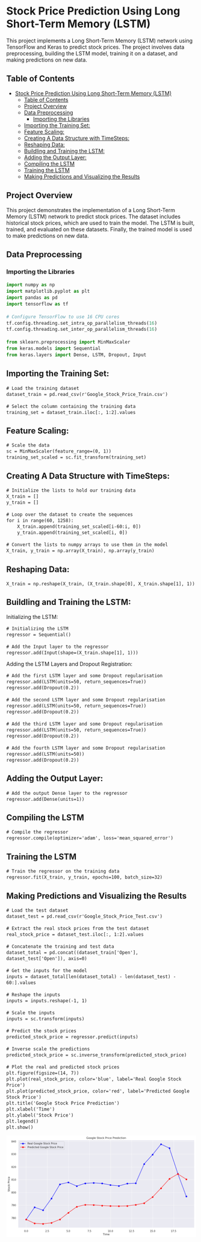# Stock Price Prediction Using Long Short-Term Memory (LSTM)

This project implements a Long Short-Term Memory (LSTM) network using TensorFlow and Keras to predict stock prices. The project involves data preprocessing, building the LSTM model, training it on a dataset, and making predictions on new data.

## Table of Contents
- [Stock Price Prediction Using Long Short-Term Memory (LSTM)](#stock-price-prediction-using-long-short-term-memory-lstm)
  - [Table of Contents](#table-of-contents)
  - [Project Overview](#project-overview)
  - [Data Preprocessing](#data-preprocessing)
    - [Importing the Libraries](#importing-the-libraries)
  - [Importing the Training Set:](#importing-the-training-set)
  - [Feature Scaling:](#feature-scaling)
  - [Creating A Data Structure with TimeSteps:](#creating-a-data-structure-with-timesteps)
  - [Reshaping Data:](#reshaping-data)
  - [Buildling and Training the LSTM:](#buildling-and-training-the-lstm)
  - [Adding the Output Layer:](#adding-the-output-layer)
  - [Compiling the LSTM](#compiling-the-lstm)
  - [Training the LSTM](#training-the-lstm)
  - [Making Predictions and Visualizing the Results](#making-predictions-and-visualizing-the-results)

## Project Overview

This project demonstrates the implementation of a Long Short-Term Memory (LSTM) network to predict stock prices. The dataset includes historical stock prices, which are used to train the model. The LSTM is built, trained, and evaluated on these datasets. Finally, the trained model is used to make predictions on new data.

## Data Preprocessing

### Importing the Libraries

```python
import numpy as np
import matplotlib.pyplot as plt
import pandas as pd
import tensorflow as tf

# Configure TensorFlow to use 16 CPU cores
tf.config.threading.set_intra_op_parallelism_threads(16)
tf.config.threading.set_inter_op_parallelism_threads(16)

from sklearn.preprocessing import MinMaxScaler
from keras.models import Sequential
from keras.layers import Dense, LSTM, Dropout, Input
```

## Importing the Training Set:
```
# Load the training dataset
dataset_train = pd.read_csv(r'Google_Stock_Price_Train.csv')

# Select the column containing the training data
training_set = dataset_train.iloc[:, 1:2].values
```

## Feature Scaling:
```
# Scale the data
sc = MinMaxScaler(feature_range=(0, 1))
training_set_scaled = sc.fit_transform(training_set)
```

## Creating A Data Structure with TimeSteps:
```
# Initialize the lists to hold our training data
X_train = []
y_train = []

# Loop over the dataset to create the sequences
for i in range(60, 1258):
    X_train.append(training_set_scaled[i-60:i, 0])
    y_train.append(training_set_scaled[i, 0])

# Convert the lists to numpy arrays to use them in the model
X_train, y_train = np.array(X_train), np.array(y_train)
```

## Reshaping Data:
```
X_train = np.reshape(X_train, (X_train.shape[0], X_train.shape[1], 1))
```

## Buildling and Training the LSTM:
Initializing the LSTM:
```
# Initializing the LSTM
regressor = Sequential()

# Add the Input layer to the regressor
regressor.add(Input(shape=(X_train.shape[1], 1)))
```
Adding the LSTM Layers and Dropout Registration:
```
# Add the first LSTM layer and some Dropout regularisation
regressor.add(LSTM(units=50, return_sequences=True))
regressor.add(Dropout(0.2))

# Add the second LSTM layer and some Dropout regularisation
regressor.add(LSTM(units=50, return_sequences=True))
regressor.add(Dropout(0.2))

# Add the third LSTM layer and some Dropout regularisation
regressor.add(LSTM(units=50, return_sequences=True))
regressor.add(Dropout(0.2))

# Add the fourth LSTM layer and some Dropout regularisation
regressor.add(LSTM(units=50))
regressor.add(Dropout(0.2))
```

## Adding the Output Layer:
```
# Add the output Dense layer to the regressor
regressor.add(Dense(units=1))
```

## Compiling the LSTM
```
# Compile the regressor
regressor.compile(optimizer='adam', loss='mean_squared_error')
```

## Training the LSTM
```
# Train the regressor on the training data
regressor.fit(X_train, y_train, epochs=100, batch_size=32)
```

## Making Predictions and Visualizing the Results
```
# Load the test dataset
dataset_test = pd.read_csv(r'Google_Stock_Price_Test.csv')

# Extract the real stock prices from the test dataset
real_stock_price = dataset_test.iloc[:, 1:2].values

# Concatenate the training and test data
dataset_total = pd.concat((dataset_train['Open'], dataset_test['Open']), axis=0)

# Get the inputs for the model
inputs = dataset_total[len(dataset_total) - len(dataset_test) - 60:].values

# Reshape the inputs
inputs = inputs.reshape(-1, 1)

# Scale the inputs
inputs = sc.transform(inputs)

# Predict the stock prices
predicted_stock_price = regressor.predict(inputs)

# Inverse scale the predictions
predicted_stock_price = sc.inverse_transform(predicted_stock_price)

# Plot the real and predicted stock prices
plt.figure(figsize=(14, 7))
plt.plot(real_stock_price, color='blue', label='Real Google Stock Price')
plt.plot(predicted_stock_price, color='red', label='Predicted Google Stock Price')
plt.title('Google Stock Price Prediction')
plt.xlabel('Time')
plt.ylabel('Stock Price')
plt.legend()
plt.show()
```
![prediction vs. actual](https://raw.githubusercontent.com/NavarroAlexKU/Forecasting-Stock-Price-Using-Long-Short-Term-Memory-LSTM-/main/predicted%20vs.%20actual.jfif)
